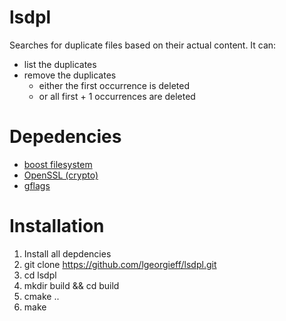 # lsdpl

Searches for duplicate files based on their actual content. It can:
- list the duplicates
- remove the duplicates
  - either the first occurrence is deleted
  - or all first + 1 occurrences are deleted
  
# Depedencies
- [boost filesystem](https://www.boost.org/doc/libs/1_68_0/libs/filesystem/doc/index.htm)
- [OpenSSL (crypto)](https://github.com/openssl/openssl)
- [gflags](https://github.com/gflags/gflags)

# Installation
1. Install all depdencies
2. git clone https://github.com/lgeorgieff/lsdpl.git
3. cd lsdpl
4. mkdir build && cd build
5. cmake ..
6. make
